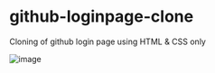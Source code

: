 # github-loginpage-clone
Cloning of github login page using HTML & CSS only

![image](https://user-images.githubusercontent.com/31698474/129471691-d8f76919-9256-446e-a951-3bdf049b60eb.png)


